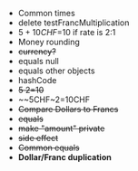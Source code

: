 -	Common times
-	delete testFrancMultiplication
- $5+10CHF=$10 if rate is 2:1
- Money rounding
- ~~currency?~~
- equals null
- equals other objects
- hashCode
- ~~$5~2=$10~~
- ~~5CHF~2=10CHF
- ~~Compare Dollars to Francs~~
- ~~equals~~
- ~~make "amount" private~~
- ~~side effect~~
-	~~Common equals~~
-	**Dollar/Franc duplication**

